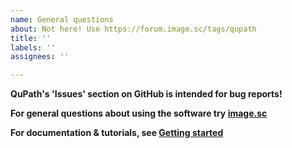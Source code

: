 ```yaml
---
name: General questions
about: Not here! Use https://forum.image.sc/tags/qupath
title: ''
labels: ''
assignees: ''

---
```


**QuPath's 'Issues' section on GitHub is intended for bug reports!**

**For general questions about using the software try [image.sc](https://forum.image.sc/tags/qupath)**

**For documentation & tutorials, see [Getting started](https://github.com/qupath/qupath/wiki/Getting-started)**

